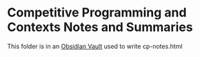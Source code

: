 # Competitive Programming and Contexts Notes and Summaries

This folder is in an [Obsidian Vault](https://obsidian.md/) used to write cp-notes.html